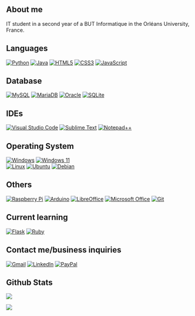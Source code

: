 ## About me
IT student in a second year of a BUT Informatique in the Orléans University, France.

## Languages
[![Python](https://img.shields.io/badge/python-3670A0?style=for-the-badge&logo=python&logoColor=ffdd54)](https://fr.wikipedia.org/wiki/Python_(langage))
[![Java](https://img.shields.io/badge/java-%23ED8B00.svg?style=for-the-badge&logo=java&logoColor=white)](https://fr.wikipedia.org/wiki/Java_(langage))
[![HTML5](https://img.shields.io/badge/html5-%23E34F26.svg?style=for-the-badge&logo=html5&logoColor=white)](https://fr.wikipedia.org/wiki/Hypertext_Markup_Language)
[![CSS3](https://img.shields.io/badge/css3-%231572B6.svg?style=for-the-badge&logo=css3&logoColor=white)](https://fr.wikipedia.org/wiki/Feuilles_de_style_en_cascade)
[![JavaScript](https://img.shields.io/badge/javascript-%23323330.svg?style=for-the-badge&logo=javascript&logoColor=%23F7DF1E)](https://fr.wikipedia.org/wiki/JavaScript)

## Database
[![MySQL](https://img.shields.io/badge/mysql-%2300f.svg?style=for-the-badge&logo=mysql&logoColor=white)](https://fr.wikipedia.org/wiki/MySQL)
[![MariaDB](https://img.shields.io/badge/MariaDB-003545?style=for-the-badge&logo=mariadb&logoColor=white)](https://fr.wikipedia.org/wiki/MariaDB)
[![Oracle](https://img.shields.io/badge/Oracle-F80000?style=for-the-badge&logo=oracle&logoColor=white)](https://fr.wikipedia.org/wiki/Oracle_Database)
[![SQLite](https://img.shields.io/badge/sqlite-%2307405e.svg?style=for-the-badge&logo=sqlite&logoColor=white)](https://fr.wikipedia.org/wiki/SQLite)

## IDEs
[![Visual Studio Code](https://img.shields.io/badge/Visual%20Studio%20Code-0078d7.svg?style=for-the-badge&logo=visual-studio-code&logoColor=white)](https://fr.wikipedia.org/wiki/Visual_Studio_Code)
[![Sublime Text](https://img.shields.io/badge/sublime_text-%23575757.svg?style=for-the-badge&logo=sublime-text&logoColor=important)](https://fr.wikipedia.org/wiki/Sublime_Text)
[![Notepad++](https://img.shields.io/badge/Notepad++-90E59A.svg?style=for-the-badge&logo=notepad%2b%2b&logoColor=black)](https://fr.wikipedia.org/wiki/Notepad%2B%2B)

## Operating System
[![Windows](https://img.shields.io/badge/Windows-0078D6?style=for-the-badge&logo=windows&logoColor=white)](https://fr.wikipedia.org/wiki/Microsoft_Windows)
[![Windows 11](https://img.shields.io/badge/Windows%2011-%230079d5.svg?style=for-the-badge&logo=Windows%2011&logoColor=white)](https://fr.wikipedia.org/wiki/Windows_11)
<br>
[![Linux](https://img.shields.io/badge/Linux-FCC624?style=for-the-badge&logo=linux&logoColor=black)](https://fr.wikipedia.org/wiki/Linux)
[![Ubuntu](https://img.shields.io/badge/Ubuntu-E95420?style=for-the-badge&logo=ubuntu&logoColor=white)](https://fr.wikipedia.org/wiki/Ubuntu_(système_d%27exploitation))
[![Debian](https://img.shields.io/badge/Debian-D70A53?style=for-the-badge&logo=debian&logoColor=white)](https://fr.wikipedia.org/wiki/Debian)

## Others
[![Raspberry Pi](https://img.shields.io/badge/-RaspberryPi-C51A4A?style=for-the-badge&logo=Raspberry-Pi)](https://fr.wikipedia.org/wiki/Raspberry_Pi)
[![Arduino](https://img.shields.io/badge/-Arduino-00979D?style=for-the-badge&logo=Arduino&logoColor=white)](https://fr.wikipedia.org/wiki/Arduino)
[![LibreOffice](https://img.shields.io/badge/LibreOffice-%2318A303?style=for-the-badge&logo=LibreOffice&logoColor=white)](https://fr.wikipedia.org/wiki/LibreOffice)
[![Microsoft Office](https://img.shields.io/badge/Microsoft_Office-D83B01?style=for-the-badge&logo=microsoft-office&logoColor=white)](https://fr.wikipedia.org/wiki/Microsoft_Office)
[![Git](https://img.shields.io/badge/git-%23F05033.svg?style=for-the-badge&logo=git&logoColor=white)](https://fr.wikipedia.org/wiki/Git)

## Current learning
[![Flask](https://img.shields.io/badge/flask-%23000.svg?style=for-the-badge&logo=flask&logoColor=white)](https://fr.wikipedia.org/wiki/Flask_(framework))
[![Ruby](https://img.shields.io/badge/ruby-%23CC342D.svg?style=for-the-badge&logo=ruby&logoColor=white)](https://fr.wikipedia.org/wiki/Ruby)

## Contact me/business inquiries
[![Gmail](https://img.shields.io/badge/Gmail-D14836?style=for-the-badge&logo=gmail&logoColor=white)](mailto:constantinloszach@gmail.com)
[![LinkedIn](https://img.shields.io/badge/linkedin-%230077B5.svg?style=for-the-badge&logo=linkedin&logoColor=white)](https://www.linkedin.com/in/constantin-loszach/)
[![PayPal](https://img.shields.io/badge/PayPal-00457C?style=for-the-badge&logo=paypal&logoColor=white)](https://paypal.me/constantinloszach?country.x=FR&locale.x=fr_FR)

## Github Stats
![](https://github-readme-streak-stats.herokuapp.com/?user=closzach&theme=dark&hide_border=false)

[![](https://visitcount.itsvg.in/api?id=closzach&icon=5&color=11)](https://visitcount.itsvg.in)

